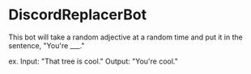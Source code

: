 # DiscordReplacerBot


This bot will take a random adjective at a random time and put it in the sentence, "You're ___."

ex. Input: "That tree is cool."
    Output: "You're cool."
